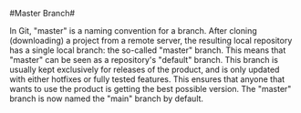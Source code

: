 #Master Branch#

In Git, "master" is a naming convention for a branch. After cloning (downloading) a project from a remote server, the resulting local repository has a single local branch: the so-called "master" branch. 
This means that "master" can be seen as a repository's "default" branch. This branch is usually kept exclusively for releases of the product, and is only updated with either hotfixes or fully tested features. This ensures that anyone that wants to use the product is getting  the best possible version. 
The "master" branch is now named the "main" branch by default.
